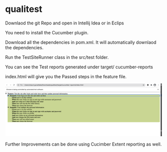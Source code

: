 # qualitest

Downlaod the git Repo and open in Intellij Idea or in Eclips

You need to install the Cucumber plugin.

Download all the dependencies in pom.xml. It will automatically downlaod the dependencies.

Run the TestSiteRunner class in the src/test folder.

You can see the  Test reports generated under target/ cucumber-reports  

index.html will give you the Passed steps in the feature file.


 
![title](https://github.com/nipuniuthpala/images/blob/master/results.png)

Further Improvements can be done using Cucimber Extent reporting as well.
